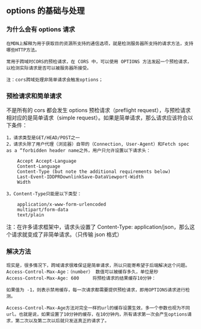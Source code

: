 ## options 的基础与处理

### 为什么会有 options 请求

    在MDN上解释为用于获取目的资源所支持的通信选项，就是检测服务器所支持的请求方法，支持哪些HTTP方法。

    常用于跨域时CORS的预检请求，在 CORS 中，可以使用 OPTIONS 方法发起一个预检请求，以检测实际请求是否可以被服务器所接受。

    注：cors跨域处理非简单请求会触发options；

### 预检请求和简单请求

不是所有的 cors 都会发生 options 预检请求（preflight request），与预检请求相对应的是简单请求（simple request）。如果是简单请求，那么请求应该符合以下条件：

    1，请求类型是GET/HEAD/POST之一
    2，请求头除了用户代理（浏览器）自带的（Connection, User-Agent）和Fetch spec as a “forbidden header name之外，用户只允许设置以下请求头：

        Accept Accept-Language
        Content-Language
        Content-Type (but note the additional requirements below)
        Last-Event-IDDPRDownlinkSave-DataViewport-Width
        Width

    3，Content-Type只能是以下类型：

        application/x-www-form-urlencoded
        multipart/form-data
        text/plain

注：在许多请求框架中，请求头设置了 Content-Type: application/json，那么这个请求就变成了非简单请求。（只传输 json 格式）

### 解决方法

    现实是，很多情况下，跨域请求很难保证是简单请求，所以只能寄希望于后端解决这个问题。
    Access-Control-Max-Age：（number） 数值可以被缓存多久，单位是秒
    Access-Control-Max-Age: 600     将预检请求的结果缓存10分钟：

    如果值为 -1，则表示禁用缓存，每一次请求都需要提供预检请求，即用OPTIONS请求进行检测。

    Access-Control-Max-Age方法对完全一样的url的缓存设置生效，多一个参数也视为不同url。也就是说，如果设置了10分钟的缓存，在10分钟内，所有请求第一次会产生options请求，第二次以及第二次以后就只发送真正的请求了。
